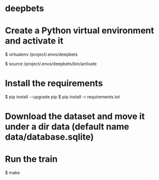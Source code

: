 # deepbets

# Create a Python virtual environment and activate it
$ virtualenv /project/.envs/deepbets

$ source /project/.envs/deepbets/bin/activate

# Install the requirements
$ pip install --upgrade pip
$ pip install -r requirements.txt

# Download the dataset and move it under a dir data (default name data/database.sqlite)

# Run the train
$ make